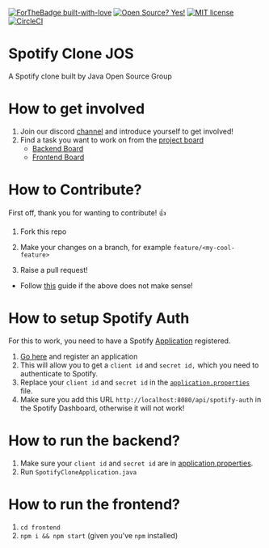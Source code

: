 [![ForTheBadge built-with-love](http://ForTheBadge.com/images/badges/built-with-love.svg)](https://GitHub.com/Naereen/)
[![Open Source? Yes!](https://badgen.net/badge/Open%20Source%20%3F/Yes%21/blue?icon=github)](https://github.com/Naereen/badges/)
[![MIT license](https://img.shields.io/badge/License-MIT-blue.svg)](https://lbesson.mit-license.org/)
[![CircleCI](https://dl.circleci.com/status-badge/img/gh/reol224/spotify-clone-jos/tree/master.svg?style=shield)](https://dl.circleci.com/status-badge/redirect/gh/reol224/spotify-clone-jos/tree/master)

# Spotify Clone JOS

A Spotify clone built by Java Open Source Group

# How to get involved

1) Join our discord [channel](https://discord.gg/NqTfYW) and introduce yourself to get involved!
2) Find a task you want to work on from the [project board](https://github.com/IVIURRAY/spotify-clone-jos/projects)
   - [Backend Board](https://github.com/IVIURRAY/spotify-clone-jos/projects/1)
   - [Frontend Board](https://github.com/IVIURRAY/spotify-clone-jos/projects/3)

# How to Contribute?

First off, thank you for wanting to contribute! :thumbsup:

1) Fork this repo

2) Make your changes on a branch, for  example `feature/<my-cool-feature>`

3) Raise a pull request!
* Follow [this](https://www.dataschool.io/how-to-contribute-on-github/amp/) guide if the above does not make sense!

# How to setup Spotify Auth

For this to work, you need to have a Spotify [Application](https://developer.spotify.com/documentation/general/guides/authorization/app-settings/) registered.

1) [Go here](https://developer.spotify.com/documentation/general/guides/authorization/app-settings/) and register an application
2) This will allow you to get a `client id` and `secret id,` which you need to authenticate to Spotify.
3) Replace your `client id` and `secret id` in the [`application.properties`](https://github.com/IVIURRAY/spotify-clone-jos/blob/master/backend/src/main/resources/application.properties) file.
4) Make sure you add this URL `http://localhost:8080/api/spotify-auth` in the Spotify Dashboard, otherwise it will not work!

# How to run the backend?

1) Make sure your `client id` and `secret id` are in [application.properties](backend/src/main/resources/application.properties).
2) Run `SpotifyCloneApplication.java`

# How to run the frontend?

1) `cd frontend`
2) `npm i && npm start` (given you've `npm` installed)
